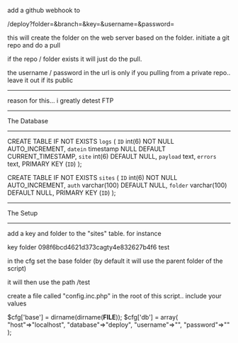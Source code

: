 add a github webhook to

<domain>/deploy?folder=<folder from root>&branch=<git branch>&key=<key>&username=<github username>&password=<github password>

this will create the folder on the web server based on the folder. initiate a git repo and do a pull

if the repo / folder exists it will just do the pull.

the username / password in the url is only if you pulling from a private repo.. leave it out if its public

---------------------------------------------

reason for this... i greatly detest FTP

---------------------------------------------

The Database
____________



CREATE TABLE IF NOT EXISTS `logs` (
  `ID` int(6) NOT NULL AUTO_INCREMENT,
  `datein` timestamp NULL DEFAULT CURRENT_TIMESTAMP,
  `site` int(6) DEFAULT NULL,
  `payload` text,
  `errors` text,
  PRIMARY KEY (`ID`)
);

CREATE TABLE IF NOT EXISTS `sites` (
  `ID` int(6) NOT NULL AUTO_INCREMENT,
  `auth` varchar(100) DEFAULT NULL,
  `folder` varchar(100) DEFAULT NULL,
  PRIMARY KEY (`ID`)
);


---------------------------------------------

The Setup
_________

add a key and folder to the "sites" table. for instance

key									folder
098f6bcd4621d373cagty4e832627b4f6	test

in the cfg set the base folder (by default it will use the parent folder of the script)

it will then use the path <base>/test

create a file called "config.inc.php" in the root of this script.. include your values

$cfg['base'] = dirname(dirname(__FILE__));
$cfg['db'] = array(
	"host"=>"localhost",
	"database"=>"deploy",
	"username"=>"",
	"password"=>""
);
